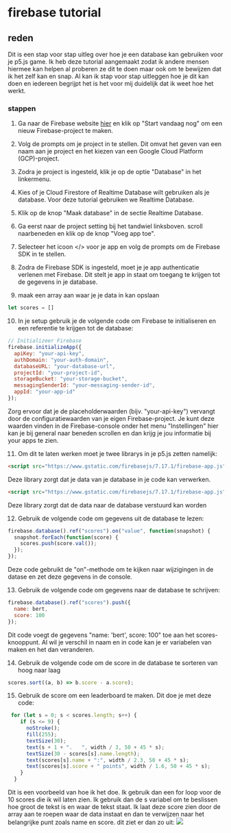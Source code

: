# firebase tutorial

## reden
Dit is een stap voor stap uitleg over hoe je een database kan gebruiken voor je p5.js game. Ik heb deze tutorial aangemaakt zodat ik andere mensen hiermee kan helpen al proberen ze dit te doen maar ook om te bewijzen dat ik het zelf kan en snap. Al kan ik stap voor stap uitleggen hoe je dit kan doen en iedereen begrijpt het is het voor mij duidelijk dat ik weet hoe het werkt.

### stappen
1. Ga naar de Firebase website [hier](https://firebase.google.com/) en klik op "Start vandaag nog" om een nieuw Firebase-project te maken.

2. Volg de prompts om je project in te stellen. Dit omvat het geven van een naam aan je project en het kiezen van een Google Cloud Platform (GCP)-project.

3. Zodra je project is ingesteld, klik je op de optie "Database" in het linkermenu.

4. Kies of je Cloud Firestore of Realtime Database wilt gebruiken als je database. Voor deze tutorial gebruiken we Realtime Database.

5. Klik op de knop "Maak database" in de sectie Realtime Database.

6. Ga eerst naar de project setting bij het tandwiel linksboven. scroll naarbeneden en klik op de knop "Voeg app toe".

7. Selecteer het icoon </> voor je app en volg de prompts om de Firebase SDK in te stellen.

8. Zodra de Firebase SDK is ingesteld, moet je je app authenticatie verlenen met Firebase. Dit stelt je app in staat om toegang te krijgen tot de gegevens in je database.

9. maak een array aan waar je je data in kan opslaan
```js
let scores = []
```

10. In je setup gebruik je de volgende code om Firebase te initialiseren en een referentie te krijgen tot de database:
```js
// Initializeer Firebase
firebase.initializeApp({
  apiKey: "your-api-key",
  authDomain: "your-auth-domain",
  databaseURL: "your-database-url",
  projectId: "your-project-id",
  storageBucket: "your-storage-bucket",
  messagingSenderId: "your-messaging-sender-id",
  appId: "your-app-id"
});
```

Zorg ervoor dat je de placeholderwaarden (bijv. "your-api-key") vervangt door de configuratiewaarden van je eigen Firebase-project. Je kunt deze waarden vinden in de Firebase-console onder het menu "Instellingen" hier kan je bij general naar beneden scrollen en dan krijg je jou informatie bij your apps te zien.

11. Om dit te laten werken moet je twee librarys in je p5.js zetten namelijk:

```html
<script src="https://www.gstatic.com/firebasejs/7.17.1/firebase-app.js"></script>
```
Deze library zorgt dat je data van je database in je code kan verwerken.
```html
<script src="https://www.gstatic.com/firebasejs/7.17.1/firebase-app.js"></script>
```
Deze library zorgt dat de data naar de database verstuurd kan worden

12. Gebruik de volgende code om gegevens uit de database te lezen:

```js
firebase.database().ref("scores").on("value", function(snapshot) {
  snapshot.forEach(function(score) {
    scores.push(score.val());
  });
});
```


Deze code gebruikt de "on"-methode om te kijken naar wijzigingen in de datase en zet deze gegevens in de console.

13. Gebruik de volgende code om gegevens naar de database te schrijven:
```js
firebase.database().ref("scores").push({
  name: bert,
  score: 100
});
```
Dit code voegt de gegevens "name: 'bert', score: 100" toe aan het scores-knooppunt. Al wil je verschil in naam en in code kan je er variabelen van maken en het dan veranderen.


14. Gebruik de volgende code om de score in de database te sorteren van hoog naar laag
```js
scores.sort((a, b) => b.score - a.score);
```

15. Gebruik de score om een leaderboard te maken. Dit doe je met deze code:
```js
 for (let s = 0; s < scores.length; s++) {
    if (s <= 9) {
      noStroke();
      fill(255);
      textSize(30);
      text(s + 1 + ".   ", width / 3, 50 + 45 * s);
      textSize(30 - scores[s].name.length);
      text(scores[s].name + ":", width / 2.3, 50 + 45 * s);
      text(scores[s].score + " points", width / 1.6, 50 + 45 * s);
    }
  }
```
Dit is een voorbeeld van hoe ik het doe. Ik gebruik dan een for loop voor de 10 scores die ik wil laten zien. Ik gebruik dan de s variabel om te beslissen hoe groot de tekst is en waar de tekst staat. Ik laat deze score zien door de array aan te roepen waar de data instaat en dan te verwijzen naar het belangrijke punt zoals name en score. dit ziet er dan zo uit:
![](docs/images/scoreScreen.png)









